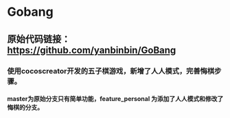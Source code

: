 # Gobang
## 原始代码链接：https://github.com/yanbinbin/GoBang

###  使用cocoscreator开发的五子棋游戏，新增了人人模式，完善悔棋步骤。

#### master为原始分支只有简单功能，feature_personal 为添加了人人模式和修改了悔棋的分支。

